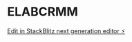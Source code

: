 # ELABCRMM

[Edit in StackBlitz next generation editor ⚡️](https://stackblitz.com/~/github.com/Samistus1234/ELABCRMM)
